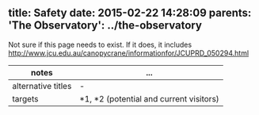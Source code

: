 title: Safety
date: 2015-02-22 14:28:09
parents:
  'The Observatory': ../the-observatory
---

Not sure if this page needs to exist.  If it does, it includes http://www.jcu.edu.au/canopycrane/informationfor/JCUPRD_050294.html

 notes | ...
-------|-----
alternative titles | -
targets | \*1, \*2 (potential and current visitors)
